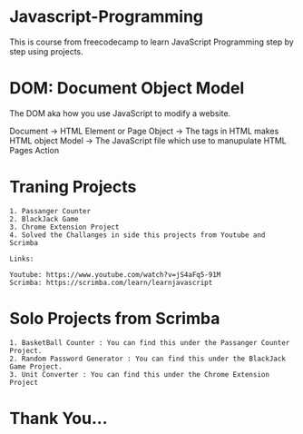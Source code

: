 # Javascript-Programming
This is course from freecodecamp to learn JavaScript Programming step by step using projects.
# DOM: Document Object Model
The DOM aka how you use JavaScript to modify a website.

Document -> HTML Element or Page
Object -> The tags in HTML makes HTML object
Model -> The JavaScript file which use to manupulate HTML Pages Action

# Traning Projects 
    1. Passanger Counter
    2. BlackJack Game
    3. Chrome Extension Project
    4. Solved the Challanges in side this projects from Youtube and Scrimba

    Links: 
    
    Youtube: https://www.youtube.com/watch?v=jS4aFq5-91M
    Scrimba: https://scrimba.com/learn/learnjavascript

# Solo Projects from Scrimba
    1. BasketBall Counter : You can find this under the Passanger Counter Project.
    2. Random Password Generator : You can find this under the BlackJack Game Project.
    3. Unit Converter : You can find this under the Chrome Extension Project

# Thank You...